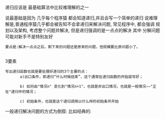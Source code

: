 递归应该是 最基础算法中比较难理解的之一

说最基础是因为 几乎每个程序猿 都会知道递归,并且会写一个简单的递归
说难理解是,普通程序猿几乎都会被告知不会拿递归来解决问题,  常见程序中, 都会强调 规划以及架构, 考虑整个问题并解决, 但是递归强调的是一点点的解决
其中 分解问题 可能对新手不是特别友好

```shell
要点是:解决一点点之后，剩下来的问题还是原来的问题，但规模要比原问题小了。


```



3要素



```shell
写出递归函数也就是要处理好递归的3个主要的点：
　　　　a)出口条件，即递归“什么时候结束”，这个通常在递归函数的开始就写好；

　　　　b) 如何由"情况n" 变化到"情况n+1"，也就是非出口情况，也就是一般情况——"正在"递归中的情况；

　　　　c) 初始条件，也就是这个递归调用以什么样的初始条件开始
```



一般递归解决问题的方式为倒叙:
比如经典的:


